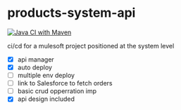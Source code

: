 # products-system-api

[![Java CI with Maven](https://github.com/omaraligit/demo-products-system-api/actions/workflows/maven.yml/badge.svg)](https://github.com/omaraligit/demo-products-system-api/actions/workflows/maven.yml)

ci/cd for a mulesoft project positioned at the system level

- [x] api manager
- [x] auto deploy
- [ ] multiple env deploy
- [ ] link to Salesforce to fetch orders
- [ ] basic crud opperration imp
- [x] api design included
